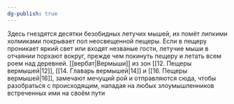 ```yaml
---
dg-publish: true
---
```

Здесь гнездятся десятки безобидных летучих мышей, их помёт липкими холмиками покрывает пол неосвещенной пещеры. Если в пещеру проникает яркий свет или входят незваные гости, летучие мыши в отчаянии порхают вокруг, прежде чем покинуть пещеру и летать всем роем над деревней. [[вербат|Вермыши]] из зон [[12. Пещеры вермышей|12]], [[14. Главарь вермышей|14]] и [[16. Пещеры вермышей|16]], замечают мечущий рой и отправляются сюда, чтобы разобраться с происходящим, нападая на любых злоумышленников встреченных ими на своём пути